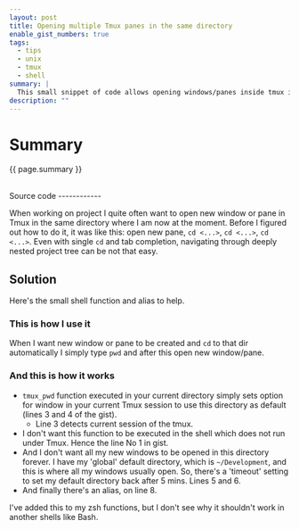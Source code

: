 ```yaml
---
layout: post
title: Opening multiple Tmux panes in the same directory
enable_gist_numbers: true
tags:
  - tips
  - unix
  - tmux
  - shell
summary: |
  This small snippet of code allows opening windows/panes inside tmux in the same UNIX directory.
description: ""
---
```



Summary
==========

{{ page.summary }} 

<br clear='all'>
Source code
------------

<script src="https://gist.github.com/4129656.js?file=tmux_pwd.sh"></script>

When working on project I quite often want to open new window or pane in Tmux in the same directory where I am now at the moment. Before I figured out how to do it, it was like this: open new pane, `cd <...>`, `cd <...>`, `cd <...>`.  Even with single `cd` and tab completion, navigating through deeply nested project tree can be not that easy.

Solution
-----------

Here's the small shell function and alias to help. 

### This is how I use it 

When I want new window or pane to be created and `cd` to that dir automatically I simply type `pwd` and after this open new window/pane.


### And this is how it works


* `tmux_pwd` function executed in your current directory simply sets option for window in your current Tmux session to use this directory as default (lines 3 and 4 of the gist).
    * Line 3 detects current session of the tmux.
* I don't want this function to be executed in the shell which does not run under Tmux. Hence the line No 1 in gist.
* And I don't want all my new windows to be opened in this directory forever. I have my 'global' default directory, which is `~/Development`, and this is where all my windows usually open. So, there's a 'timeout' setting to set my default directory back after 5 mins. Lines 5 and 6.
* And finally there's an alias, on line 8.

I've added this to my zsh functions, but I don't see why it shouldn't work in another shells like Bash. 


